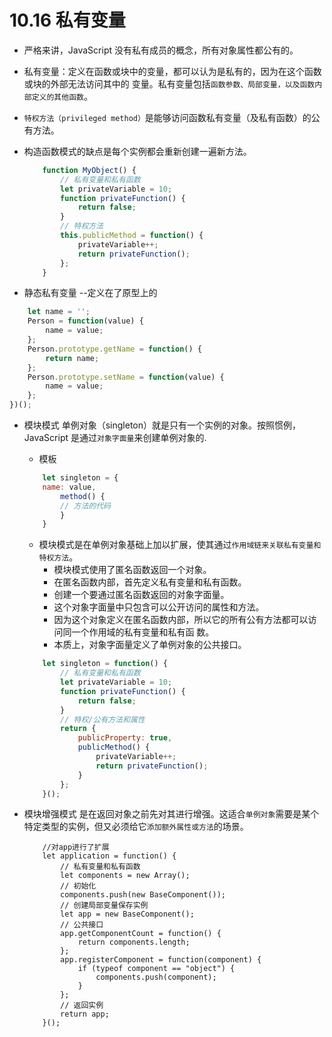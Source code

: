 # 10.16 私有变量
* 严格来讲，JavaScript 没有私有成员的概念，所有对象属性都公有的。
* 私有变量：定义在函数或块中的变量，都可以认为是私有的，因为在这个函数或块的外部无法访问其中的
变量。私有变量包括`函数参数、局部变量，以及函数内部定义的其他函数`。
* `特权方法（privileged method）`是能够访问函数私有变量（及私有函数）的公有方法。

* 构造函数模式的缺点是每个实例都会重新创建一遍新方法。
    ```js
        function MyObject() { 
            // 私有变量和私有函数 
            let privateVariable = 10; 
            function privateFunction() { 
                return false; 
            } 
            // 特权方法
            this.publicMethod = function() { 
                privateVariable++; 
                return privateFunction(); 
            }; 
        }
    ```
* 静态私有变量 --定义在了原型上的
```js
    let name = ''; 
    Person = function(value) { 
        name = value; 
    }; 
    Person.prototype.getName = function() { 
        return name; 
    }; 
    Person.prototype.setName = function(value) { 
        name = value; 
    }; 
})();

```

* 模块模式
    单例对象（singleton）就是只有一个实例的对象。按照惯例，JavaScript 是通过`对象字面量`来创建单例对象的.

    * 模板

    ```js
        let singleton = { 
        name: value,
            method() { 
            // 方法的代码
            }
        }
    ```

    * 模块模式是在单例对象基础上加以扩展，使其通过`作用域链来关联私有变量和特权方法`。
        * 模块模式使用了匿名函数返回一个对象。
        * 在匿名函数内部，首先定义私有变量和私有函数。
        * 创建一个要通过匿名函数返回的对象字面量。
        * 这个对象字面量中只包含可以公开访问的属性和方法。
        * 因为这个对象定义在匿名函数内部，所以它的所有公有方法都可以访问同一个作用域的私有变量和私有函
        数。
        * 本质上，对象字面量定义了单例对象的公共接口。

    ```js
        let singleton = function() { 
            // 私有变量和私有函数
            let privateVariable = 10; 
            function privateFunction() { 
                return false; 
            } 
            // 特权/公有方法和属性
            return { 
                publicProperty: true, 
                publicMethod() { 
                    privateVariable++; 
                    return privateFunction(); 
                } 
            }; 
        }();
    ```
       

* 模块增强模式
    是在返回对象之前先对其进行增强。这适合`单例对象`需要是某个特定类型的实例，但又必须给它`添加额外属性或方法`的场景。
    ```JS
        //对app进行了扩展
        let application = function() { 
            // 私有变量和私有函数 
            let components = new Array(); 
            // 初始化
            components.push(new BaseComponent()); 
            // 创建局部变量保存实例
            let app = new BaseComponent(); 
            // 公共接口
            app.getComponentCount = function() { 
                return components.length; 
            }; 
            app.registerComponent = function(component) { 
                if (typeof component == "object") { 
                    components.push(component); 
                } 
            }; 
            // 返回实例
            return app; 
        }();
    ```